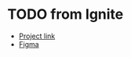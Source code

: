 # TODO from Ignite

- [Project link](https://efficient-sloth-d85.notion.site/Desafio-01-Praticando-os-conceitos-do-ReactJS-91fd63dd1a5b4a2796152de293ec1074)
- [Figma](https://www.figma.com/file/JAw4wYLhk6PeL3oHtknjlq/ToDo-List-%E2%80%A2-Desafio-React-(Copy)-(Copy)?type=design&node-id=56-96&mode=design&t=fEbhfHc5W8C3wmJ9-0)
